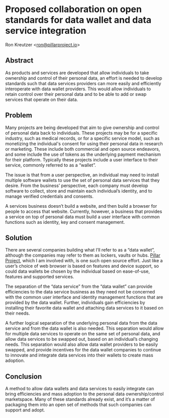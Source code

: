 # Proposed collaboration on open standards for data wallet and data service integration

Ron Kreutzer <<ron@pillarproject.io>>

## Abstract
As products and services are developed that allow individuals to take ownership and control of their personal data, an effort is needed to develop standards such that data services providers can more easily and efficiently interoperate with data wallet providers. This would allow individuals to retain control over their personal data and to be able to add or swap services that operate on their data.

## Problem
Many projects are being developed that aim to give ownership and control of personal data back to individuals. These projects may be for a specific industry, such as medical records, or for a specific service model, such as monetizing the individual's consent for using their personal data in research or marketing. These include both commercial and open source endeavors, and some include the use of tokens as the underlying payment mechanism for their platform.  Typically these projects include a user interface to their service, commonly referred to as a “wallet”.

The issue is that from a user perspective, an individual may need to install multiple software wallets to use the set of personal data services that they desire.  From the business’ perspective, each company must develop software to collect, store and maintain each individual’s identity, and to manage verified credentials and consents.

A services business doesn’t build a website, and then build a browser for people to access that website. Currently, however, a business that provides a service on top of personal data must build a user interface with common functions such as identity, key and consent management. 

## Solution
There are several companies building what I’ll refer to as a “data wallet”, although the companies may refer to them as lockers, vaults or hubs. [Pillar Project](https://pillarproject.io/), which I am involved with, is one such open source effort. Just like a user’s choice of web browser is based on features and device support, so could data wallets be chosen by the individual based on ease-of-use, features and supported services.

The separation of the “data service” from the “data wallet” can provide efficiencies to the data service business as they need not be concerned with the common user interface and identity management functions that are provided by the data wallet. Further, individuals gain efficiencies by installing their favorite data wallet and attaching data services to it based on their needs. 

A further logical separation of the underlying personal data from the data service and from the data wallet is also needed. This separation would allow for multiple data services to operate on the same set of personal data, and allow data services to be swapped out, based on an individual’s changing needs. This separation would also allow data wallet providers to be easily swapped, and provide incentives for the data wallet companies to continue to innovate and integrate data services into their wallets to create mass adoption.

## Conclusion
A method to allow data wallets and data services to easily integrate can bring efficiencies and mass adoption to the personal data ownership/control marketspace. Many of these standards already exist, and it’s a matter of packaging them into an open set of methods that such companies can support and adopt.
